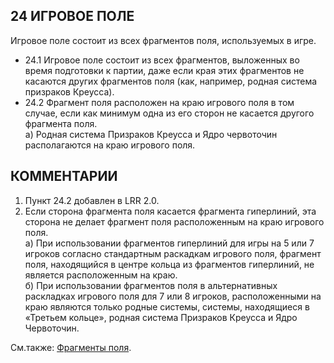 24 ИГРОВОЕ ПОЛЕ
---

Игровое поле состоит из всех фрагментов поля, используемых в игре.
* 24.1 Игровое поле состоит из всех фрагментов, выложенных во время подготовки к партии, даже если края этих фрагментов не касаются других фрагментов поля (как, например, родная система призраков Креусса).
* 24.2 Фрагмент поля расположен на краю игрового поля в том случае, если как минимум одна из его сторон не касается другого фрагмента поля.  
  а) Родная система Призраков Креусса и Ядро червоточин располагаются на краю игрового поля.

КОММЕНТАРИИ
---
1) Пункт 24.2 добавлен в LRR 2.0.
2) Если сторона фрагмента поля касается фрагмента гиперлиний, эта сторона не делает фрагмент поля расположенным на краю игрового поля.  
  а) При использовании фрагментов гиперлиний для игры на 5 или 7 игроков согласно стандартным раскадкам игрового поля, фрагмент поля, находящийся в центре кольца из фрагментов гиперлиний, не является расположенным на краю.  
  б) При использовании фрагментов поля в альтернативных раскладках игрового поля для 7 или 8 игроков, расположенными на краю являются только родные системы, системы, находящиеся в «Третьем кольце», родная система Призраков Креусса и Ядро Червоточин.

См.также: [Фрагменты поля](system_tiles.md).
